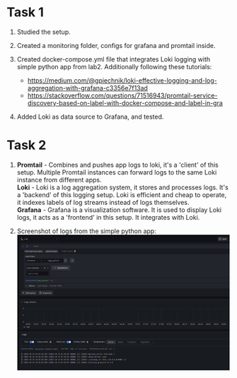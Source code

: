 # Task 1

1. Studied the setup.

2. Created a monitoring folder, configs for grafana and promtail inside.

3. Created docker-compose.yml file that integrates Loki logging with simple python app from lab2.
   Additionally following these tutorials:

   * https://medium.com/@gpiechnik/loki-effective-logging-and-log-aggregation-with-grafana-c3356e7f13ad
   * https://stackoverflow.com/questions/71516943/promtail-service-discovery-based-on-label-with-docker-compose-and-label-in-gra

4. Added Loki as data source to Grafana, and tested.

# Task 2

1. **Promtail** - Combines and pushes app logs to loki, it's a 'client' of this setup. Multiple Promtail instances can forward logs to the same Loki instance from different apps.\
   **Loki** - Loki is a log aggregation system, it stores and processes logs. It's a 'backend' of this logging setup. Loki is efficient and cheap to operate, it indexes labels of log streams instead of logs themselves.\
   **Grafana** - Grafana is a visualization software. It is used to display Loki logs, it acts as a 'frontend' in this setup. It integrates with Loki.

2. Screenshot of logs from the simple python app:
   ![Alt text](image.png)
